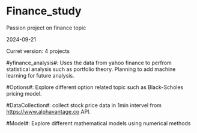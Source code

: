 # Finance_study
Passion project on finance topic

2024-09-21

Curret version: 4 projects

#yfinance_analysis#: Uses the data from yahoo finance to perfrom statistical analysis such as portfolio theory. Planning to add machine learning for future analysis.

#Options#: Explore different option related topic such as Black-Scholes pricing model.

#DataCollection#: collect stock price data in 1min intervel from https://www.alphavantage.co API.

#Model#: Explore different mathematical models using numerical methods
